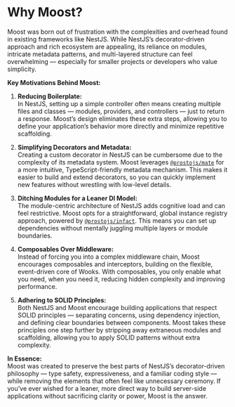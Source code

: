 # Why Moost?

Moost was born out of frustration with the complexities and overhead found in existing frameworks like NestJS. While NestJS’s decorator-driven approach and rich ecosystem are appealing, its reliance on modules, intricate metadata patterns, and multi-layered structure can feel overwhelming — especially for smaller projects or developers who value simplicity.

**Key Motivations Behind Moost:**

1. **Reducing Boilerplate:**  
   In NestJS, setting up a simple controller often means creating multiple files and classes — modules, providers, and controllers — just to return a response. Moost’s design eliminates these extra steps, allowing you to define your application’s behavior more directly and minimize repetitive scaffolding.

2. **Simplifying Decorators and Metadata:**  
   Creating a custom decorator in NestJS can be cumbersome due to the complexity of its metadata system. Moost leverages [`@prostojs/mate`](https://github.com/prostojs/mate) for a more intuitive, TypeScript-friendly metadata mechanism. This makes it easier to build and extend decorators, so you can quickly implement new features without wrestling with low-level details.

3. **Ditching Modules for a Leaner DI Model:**  
   The module-centric architecture of NestJS adds cognitive load and can feel restrictive. Moost opts for a straightforward, global instance registry approach, powered by [`@prostojs/infact`](https://github.com/prostojs/infact). This means you can set up dependencies without mentally juggling multiple layers or module boundaries.

4. **Composables Over Middleware:**  
   Instead of forcing you into a complex middleware chain, Moost encourages composables and interceptors, building on the flexible, event-driven core of Wooks. With composables, you only enable what you need, when you need it, reducing hidden complexity and improving performance.

5. **Adhering to SOLID Principles:**  
Both NestJS and Moost encourage building applications that respect SOLID principles — separating concerns, using dependency injection, and defining clear boundaries between components. Moost takes these principles one step further by stripping away extraneous modules and scaffolding, allowing you to apply SOLID patterns without extra complexity.
   

**In Essence:**  
Moost was created to preserve the best parts of NestJS’s decorator-driven philosophy — type safety, expressiveness, and a familiar coding style — while removing the elements that often feel like unnecessary ceremony. If you’ve ever wished for a leaner, more direct way to build server-side applications without sacrificing clarity or power, Moost is the answer.
